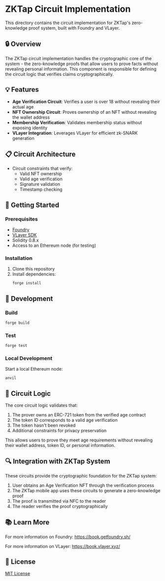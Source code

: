 # ZKTap Circuit Implementation

This directory contains the circuit implementation for ZKTap's zero-knowledge proof system, built with Foundry and VLayer.

## 🔒 Overview

The ZKTap circuit implementation handles the cryptographic core of the system - the zero-knowledge proofs that allow users to prove facts without revealing personal information. This component is responsible for defining the circuit logic that verifies claims cryptographically.

## 💡 Features

- **Age Verification Circuit**: Verifies a user is over 18 without revealing their actual age
- **NFT Ownership Circuit**: Proves ownership of an NFT without revealing the wallet address
- **Membership Verification**: Validates membership status without exposing identity
- **VLayer Integration**: Leverages VLayer for efficient zk-SNARK generation

## 📋 Circuit Architecture

- Circuit constraints that verify:
  - Valid NFT ownership
  - Valid age verification
  - Signature validation
  - Timestamp checking

## 🚀 Getting Started

### Prerequisites

- [Foundry](https://book.getfoundry.sh/getting-started/installation.html)
- [VLayer SDK](https://github.com/vlayer-xyz/vlayer-sdk)
- Solidity 0.8.x
- Access to an Ethereum node (for testing)

### Installation

1. Clone this repository
2. Install dependencies:
   ```bash
   forge install
   ```

## 🔧 Development

### Build

```bash
forge build
```

### Test

```bash
forge test
```

### Local Development

Start a local Ethereum node:
```bash
anvil
```

## 🧩 Circuit Logic

The core circuit logic validates that:

1. The prover owns an ERC-721 token from the verified age contract
2. The token ID corresponds to a valid age verification
3. The token hasn't been revoked
4. Additional constraints for privacy preservation

This allows users to prove they meet age requirements without revealing their wallet address, token ID, or personal information.

## 🔍 Integration with ZKTap System

These circuits provide the cryptographic foundation for the ZKTap system:

1. User obtains an Age Verification NFT through the verification process
2. The ZKTap mobile app uses these circuits to generate a zero-knowledge proof
3. The proof is transmitted via NFC to the reader
4. The reader verifies the proof cryptographically

## 📚 Learn More

For more information on Foundry:
https://book.getfoundry.sh/

For more information on VLayer:
https://book.vlayer.xyz/

## 📝 License

[MIT License](../LICENSE)
